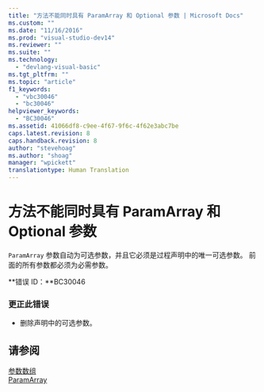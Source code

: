 ```yaml
---
title: "方法不能同时具有 ParamArray 和 Optional 参数 | Microsoft Docs"
ms.custom: ""
ms.date: "11/16/2016"
ms.prod: "visual-studio-dev14"
ms.reviewer: ""
ms.suite: ""
ms.technology: 
  - "devlang-visual-basic"
ms.tgt_pltfrm: ""
ms.topic: "article"
f1_keywords: 
  - "vbc30046"
  - "bc30046"
helpviewer_keywords: 
  - "BC30046"
ms.assetid: 41066df8-c9ee-4f67-9f6c-4f62e3abc7be
caps.latest.revision: 8
caps.handback.revision: 8
author: "stevehoag"
ms.author: "shoag"
manager: "wpickett"
translationtype: Human Translation
---
```

# 方法不能同时具有 ParamArray 和 Optional 参数
`ParamArray` 参数自动为可选参数，并且它必须是过程声明中的唯一可选参数。 前面的所有参数都必须为必需参数。  
  
 **错误 ID：**BC30046  
  
### 更正此错误  
  
-   删除声明中的可选参数。  
  
## 请参阅  
 [参数数组](../../visual-basic/programming-guide/language-features/procedures/parameter-arrays.md)   
 [ParamArray](../../visual-basic/language-reference/modifiers/paramarray.md)